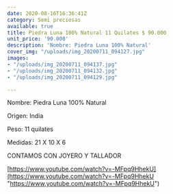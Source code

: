 ```yaml
---
date: 2020-08-16T16:36:41Z
category: Semi preciosas
available: true
title: Piedra Luna 100% Natural 11 Quilates $ 90.000
unit_price: '90.000'
description: 'Nombre: Piedra Luna 100% Natural'
cover_img: "/uploads/img_20200711_094127.jpg"
images:
- "/uploads/img_20200711_094137.jpg"
- "/uploads/img_20200711_094132.jpg"
- "/uploads/img_20200711_094129.jpg"

---
```

Nombre: Piedra Luna 100% Natural

Origen: India 

Peso: 11 quilates

Medidas: 21 X 10 X 6

CONTAMOS CON JOYERO Y TALLADOR

[https://www.youtube.com/watch?v=-MFpq9HhekU](https://www.youtube.com/watch?v=-MFpq9HhekU "https://www.youtube.com/watch?v=-MFpq9HhekU")